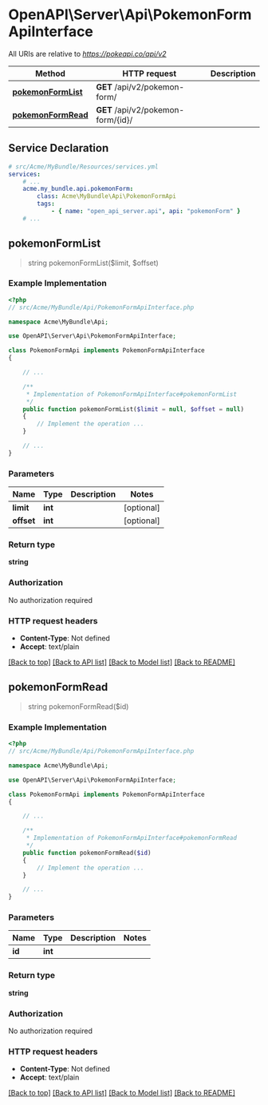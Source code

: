 # OpenAPI\Server\Api\PokemonFormApiInterface

All URIs are relative to *https://pokeapi.co/api/v2*

Method | HTTP request | Description
------------- | ------------- | -------------
[**pokemonFormList**](PokemonFormApiInterface.md#pokemonFormList) | **GET** /api/v2/pokemon-form/ | 
[**pokemonFormRead**](PokemonFormApiInterface.md#pokemonFormRead) | **GET** /api/v2/pokemon-form/{id}/ | 


## Service Declaration
```yaml
# src/Acme/MyBundle/Resources/services.yml
services:
    # ...
    acme.my_bundle.api.pokemonForm:
        class: Acme\MyBundle\Api\PokemonFormApi
        tags:
            - { name: "open_api_server.api", api: "pokemonForm" }
    # ...
```

## **pokemonFormList**
> string pokemonFormList($limit, $offset)



### Example Implementation
```php
<?php
// src/Acme/MyBundle/Api/PokemonFormApiInterface.php

namespace Acme\MyBundle\Api;

use OpenAPI\Server\Api\PokemonFormApiInterface;

class PokemonFormApi implements PokemonFormApiInterface
{

    // ...

    /**
     * Implementation of PokemonFormApiInterface#pokemonFormList
     */
    public function pokemonFormList($limit = null, $offset = null)
    {
        // Implement the operation ...
    }

    // ...
}
```

### Parameters

Name | Type | Description  | Notes
------------- | ------------- | ------------- | -------------
 **limit** | **int**|  | [optional]
 **offset** | **int**|  | [optional]

### Return type

**string**

### Authorization

No authorization required

### HTTP request headers

 - **Content-Type**: Not defined
 - **Accept**: text/plain

[[Back to top]](#) [[Back to API list]](../../README.md#documentation-for-api-endpoints) [[Back to Model list]](../../README.md#documentation-for-models) [[Back to README]](../../README.md)

## **pokemonFormRead**
> string pokemonFormRead($id)



### Example Implementation
```php
<?php
// src/Acme/MyBundle/Api/PokemonFormApiInterface.php

namespace Acme\MyBundle\Api;

use OpenAPI\Server\Api\PokemonFormApiInterface;

class PokemonFormApi implements PokemonFormApiInterface
{

    // ...

    /**
     * Implementation of PokemonFormApiInterface#pokemonFormRead
     */
    public function pokemonFormRead($id)
    {
        // Implement the operation ...
    }

    // ...
}
```

### Parameters

Name | Type | Description  | Notes
------------- | ------------- | ------------- | -------------
 **id** | **int**|  |

### Return type

**string**

### Authorization

No authorization required

### HTTP request headers

 - **Content-Type**: Not defined
 - **Accept**: text/plain

[[Back to top]](#) [[Back to API list]](../../README.md#documentation-for-api-endpoints) [[Back to Model list]](../../README.md#documentation-for-models) [[Back to README]](../../README.md)

